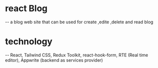 # react Blog

-- a blog web site that can be used for create ,edite ,delete and read blog

# technology

-- React, Tailwind CSS, Redux Toolkit, react-hook-form, RTE (Real time editor), Appwrite (backend as services provider)
